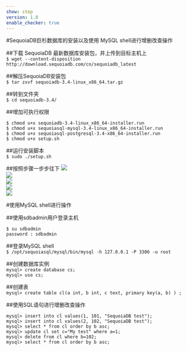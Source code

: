 ```yaml
---
show: step
version: 1.0
enable_checker: true
---
```

#SequoiaDB巨杉数据库的安装以及使用 MySQL shell进行增删改查操作

##下载 SequoiaDB 最新数据库安装包，并上传到目标主机上  
`$ wget --content-disposition http://download.sequoiadb.com/cn/sequoiadb_latest`

##解压SequoiaDB安装包  
`$ tar zxvf sequoiadb-3.4-linux_x86_64.tar.gz`

##转到文件夹  
`$ cd sequoiadb-3.4/`

##增加可执行权限  
```
$ chmod u+x sequoiadb-3.4-linux_x86_64-installer.run
$ chmod u+x sequoiasql-mysql-3.4-linux_x86_64-installer.run
$ chmod u+x sequoiasql-postgresql-3.4-x86_64-installer.run
$ chmod u+x setup.sh
```

##运行安装脚本  
`$ sudo ./setup.sh`

##按照步骤一步步往下
![](https://ftp.bmp.ovh/imgs/2019/12/aee0543dc3bbf5d6.png)  
![](https://ftp.bmp.ovh/imgs/2019/12/6b4d336b14ec6d67.png)  
![](https://ftp.bmp.ovh/imgs/2019/12/45a25e5edac3d7bf.png)  
![](https://ftp.bmp.ovh/imgs/2019/12/f84d1089df160baa.png)  
![](https://ftp.bmp.ovh/imgs/2019/12/642a5e309cb9894e.png)

#使用MySQL shell进行操作

##使用sdbadmin用户登录主机
```
$ su sdbadmin
password : sdbadmin
```

##登录MySQL shell  
`$ /opt/sequoiasql/mysql/bin/mysql -h 127.0.0.1 -P 3306 -u root`

##创建数据库实例  
`mysql> create database cs;`  
`mysql> use cs;`

##创建表  
`mysql> create table cl(a int, b int, c text, primary key(a, b) ) ;`

##使用SQL语句进行增删改查操作  
```
mysql> insert into cl values(1, 101, "SequoiaDB test");
mysql> insert into cl values(2, 102, "SequoiaDB test");
mysql> select * from cl order by b asc;
mysql> update cl set c="My test" where a=1;
mysql> delete from cl where b=102;
mysql> select * from cl order by b asc;
```
